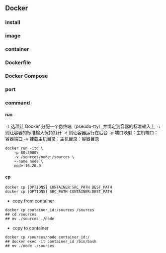 ## Docker

### install

### image

### container

### Dockerfile

### Docker Compose

### port

### command

#### run

`-t` 选项让 Docker 分配一个伪终端（pseudo-tty）并绑定到容器的标准输入上
`-i` 则让容器的标准输入保持打开
`-d` 则让容器运行在后台
`-p` 端口映射：主机端口：容器端口
`-v` 挂载主机目录：主机目录：容器目录

```
docker run -itd \
    -p 80:3000\
    -v /sources/node:/sources \
    --name node \
    node:16.20.0
```

#### cp

```
docker cp [OPTIONS] CONTAINER:SRC_PATH DEST_PATH
docker cp [OPTIONS] SRC_PATH CONTAINER:DEST_PATH
```

- copy from container

```
docker cp container_id:/sources /sources
## cd /sources
## mv ./sources ./node
```

- copy to container

```
docker cp /sources/node container_id:/
## docker exec -it container_id /bin/bash
## mv ./node ./sources
```

